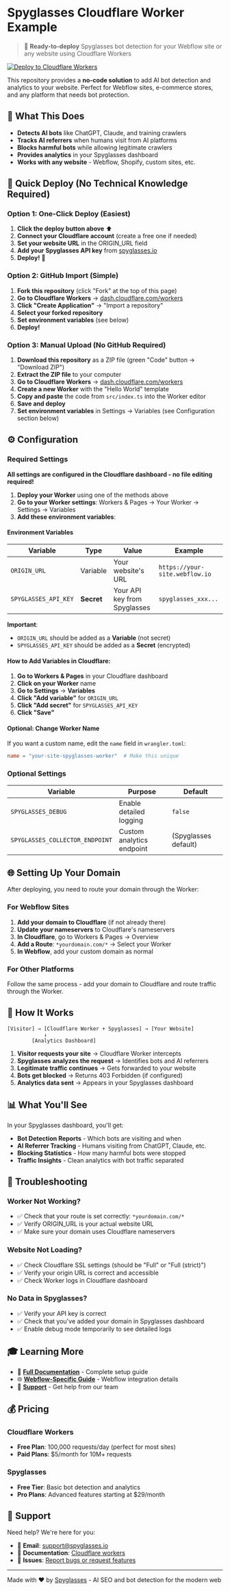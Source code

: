 # Spyglasses Cloudflare Worker Example

> 🚀 **Ready-to-deploy** Spyglasses bot detection for your Webflow site or any website using Cloudflare Workers

[![Deploy to Cloudflare Workers](https://deploy.workers.cloudflare.com/button)](https://deploy.workers.cloudflare.com/?url=https://github.com/orchestra-code/spyglasses-cloudflare-worker-example)

This repository provides a **no-code solution** to add AI bot detection and analytics to your website. Perfect for Webflow sites, e-commerce stores, and any platform that needs bot protection.

## 🎯 What This Does

- **Detects AI bots** like ChatGPT, Claude, and training crawlers
- **Tracks AI referrers** when humans visit from AI platforms
- **Blocks harmful bots** while allowing legitimate crawlers
- **Provides analytics** in your Spyglasses dashboard
- **Works with any website** - Webflow, Shopify, custom sites, etc.

## 🚀 Quick Deploy (No Technical Knowledge Required)

### Option 1: One-Click Deploy (Easiest)

1. **Click the deploy button above** ⬆️
2. **Connect your Cloudflare account** (create a free one if needed)
3. **Set your website URL** in the ORIGIN_URL field
4. **Add your Spyglasses API key** from [spyglasses.io](https://www.spyglasses.io)
5. **Deploy!** 🎉

### Option 2: GitHub Import (Simple)

1. **Fork this repository** (click "Fork" at the top of this page)
2. **Go to Cloudflare Workers** → [dash.cloudflare.com/workers](https://dash.cloudflare.com/workers)
3. **Click "Create Application"** → "Import a repository"
4. **Select your forked repository**
5. **Set environment variables** (see below)
6. **Deploy!**

### Option 3: Manual Upload (No GitHub Required)

1. **Download this repository** as a ZIP file (green "Code" button → "Download ZIP")
2. **Extract the ZIP file** to your computer
3. **Go to Cloudflare Workers** → [dash.cloudflare.com/workers](https://dash.cloudflare.com/workers)
4. **Create a new Worker** with the "Hello World" template
5. **Copy and paste** the code from `src/index.ts` into the Worker editor
6. **Save and deploy**
7. **Set environment variables** in Settings → Variables (see Configuration section below)

## ⚙️ Configuration

### Required Settings

**All settings are configured in the Cloudflare dashboard - no file editing required!**

1. **Deploy your Worker** using one of the methods above
2. **Go to your Worker settings**: Workers & Pages → Your Worker → Settings → Variables
3. **Add these environment variables**:

#### Environment Variables

| Variable | Type | Value | Example |
|----------|------|-------|---------|
| `ORIGIN_URL` | Variable | Your website's URL | `https://your-site.webflow.io` |
| `SPYGLASSES_API_KEY` | **Secret** | Your API key from Spyglasses | `spyglasses_xxx...` |

**Important**: 
- `ORIGIN_URL` should be added as a **Variable** (not secret)
- `SPYGLASSES_API_KEY` should be added as a **Secret** (encrypted)

#### How to Add Variables in Cloudflare:

1. **Go to Workers & Pages** in your Cloudflare dashboard
2. **Click on your Worker** name
3. **Go to Settings** → **Variables**
4. **Click "Add variable"** for `ORIGIN_URL`
5. **Click "Add secret"** for `SPYGLASSES_API_KEY`
6. **Click "Save"**

#### Optional: Change Worker Name

If you want a custom name, edit the `name` field in `wrangler.toml`:
```toml
name = "your-site-spyglasses-worker"  # Make this unique
```

### Optional Settings

| Variable | Purpose | Default |
|----------|---------|---------|
| `SPYGLASSES_DEBUG` | Enable detailed logging | `false` |
| `SPYGLASSES_COLLECTOR_ENDPOINT` | Custom analytics endpoint | (Spyglasses default) |

## 🌐 Setting Up Your Domain

After deploying, you need to route your domain through the Worker:

### For Webflow Sites

1. **Add your domain to Cloudflare** (if not already there)
2. **Update your nameservers** to Cloudflare's nameservers
3. **In Cloudflare**, go to Workers & Pages → Overview
4. **Add a Route**: `*yourdomain.com/*` → Select your Worker
5. **In Webflow**, add your custom domain as normal

### For Other Platforms

Follow the same process - add your domain to Cloudflare and route traffic through the Worker.

## 🔧 How It Works

```
[Visitor] → [Cloudflare Worker + Spyglasses] → [Your Website]
            ↓
        [Analytics Dashboard]
```

1. **Visitor requests your site** → Cloudflare Worker intercepts
2. **Spyglasses analyzes the request** → Identifies bots and AI referrers
3. **Legitimate traffic continues** → Gets forwarded to your website
4. **Bots get blocked** → Returns 403 Forbidden (if configured)
5. **Analytics data sent** → Appears in your Spyglasses dashboard

## 📊 What You'll See

In your Spyglasses dashboard, you'll get:

- **Bot Detection Reports** - Which bots are visiting and when
- **AI Referrer Tracking** - Humans visiting from ChatGPT, Claude, etc.
- **Blocking Statistics** - How many harmful bots were stopped
- **Traffic Insights** - Clean analytics with bot traffic separated

## 🚨 Troubleshooting

### Worker Not Working?

- ✅ Check that your route is set correctly: `*yourdomain.com/*`
- ✅ Verify ORIGIN_URL is your actual website URL
- ✅ Make sure your domain uses Cloudflare nameservers

### Website Not Loading?

- ✅ Check Cloudflare SSL settings (should be "Full" or "Full (strict)")
- ✅ Verify your origin URL is correct and accessible
- ✅ Check Worker logs in Cloudflare dashboard

### No Data in Spyglasses?

- ✅ Verify your API key is correct
- ✅ Check that you've added your domain in Spyglasses dashboard
- ✅ Enable debug mode temporarily to see detailed logs

## 🎓 Learning More

- 📖 **[Full Documentation](https://www.spyglasses.io/en/docs/platforms/cloudflare-workers)** - Complete setup guide
- 🌐 **[Webflow-Specific Guide](https://www.spyglasses.io/en/docs/platforms/webflow)** - Webflow integration details
- 💬 **[Support](mailto:support@spyglasses.io)** - Get help from our team

## 💰 Pricing

### Cloudflare Workers
- **Free Plan**: 100,000 requests/day (perfect for most sites)
- **Paid Plans**: $5/month for 10M+ requests

### Spyglasses
- **Free Tier**: Basic bot detection and analytics
- **Pro Plans**: Advanced features starting at $29/month

## 🤝 Support

Need help? We're here for you:

- 📧 **Email**: support@spyglasses.io
- 📖 **Documentation**: [Cloudflare workers](https://www.spyglasses.io/en/docs/platforms/cloudflare-workers)
- 🐛 **Issues**: [Report bugs or request features](https://github.com/orchestra-code/spyglasses-cloudflare-worker-example/issues)

---

Made with ❤️ by [Spyglasses](https://www.spyglasses.io) - AI SEO and bot detection for the modern web
